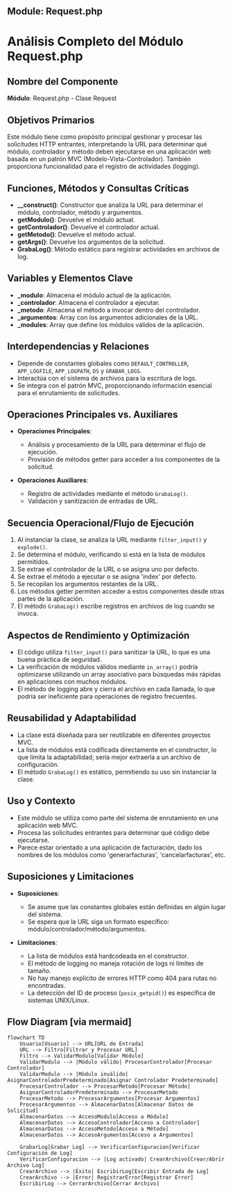## Module: Request.php

# Análisis Completo del Módulo Request.php

## Nombre del Componente
**Módulo**: Request.php - Clase Request

## Objetivos Primarios
Este módulo tiene como propósito principal gestionar y procesar las solicitudes HTTP entrantes, interpretando la URL para determinar qué módulo, controlador y método deben ejecutarse en una aplicación web basada en un patrón MVC (Modelo-Vista-Controlador). También proporciona funcionalidad para el registro de actividades (logging).

## Funciones, Métodos y Consultas Críticas
- **__construct()**: Constructor que analiza la URL para determinar el módulo, controlador, método y argumentos.
- **getModulo()**: Devuelve el módulo actual.
- **getControlador()**: Devuelve el controlador actual.
- **getMetodo()**: Devuelve el método actual.
- **getArgs()**: Devuelve los argumentos de la solicitud.
- **GrabaLog()**: Método estático para registrar actividades en archivos de log.

## Variables y Elementos Clave
- **_modulo**: Almacena el módulo actual de la aplicación.
- **_controlador**: Almacena el controlador a ejecutar.
- **_metodo**: Almacena el método a invocar dentro del controlador.
- **_argumentos**: Array con los argumentos adicionales de la URL.
- **_modules**: Array que define los módulos válidos de la aplicación.

## Interdependencias y Relaciones
- Depende de constantes globales como `DEFAULT_CONTROLLER`, `APP_LOGFILE`, `APP_LOGPATH`, `DS` y `GRABAR_LOGS`.
- Interactúa con el sistema de archivos para la escritura de logs.
- Se integra con el patrón MVC, proporcionando información esencial para el enrutamiento de solicitudes.

## Operaciones Principales vs. Auxiliares
- **Operaciones Principales**: 
  - Análisis y procesamiento de la URL para determinar el flujo de ejecución.
  - Provisión de métodos getter para acceder a los componentes de la solicitud.
  
- **Operaciones Auxiliares**:
  - Registro de actividades mediante el método `GrabaLog()`.
  - Validación y sanitización de entradas de URL.

## Secuencia Operacional/Flujo de Ejecución
1. Al instanciar la clase, se analiza la URL mediante `filter_input()` y `explode()`.
2. Se determina el módulo, verificando si está en la lista de módulos permitidos.
3. Se extrae el controlador de la URL o se asigna uno por defecto.
4. Se extrae el método a ejecutar o se asigna 'index' por defecto.
5. Se recopilan los argumentos restantes de la URL.
6. Los métodos getter permiten acceder a estos componentes desde otras partes de la aplicación.
7. El método `GrabaLog()` escribe registros en archivos de log cuando se invoca.

## Aspectos de Rendimiento y Optimización
- El código utiliza `filter_input()` para sanitizar la URL, lo que es una buena práctica de seguridad.
- La verificación de módulos válidos mediante `in_array()` podría optimizarse utilizando un array asociativo para búsquedas más rápidas en aplicaciones con muchos módulos.
- El método de logging abre y cierra el archivo en cada llamada, lo que podría ser ineficiente para operaciones de registro frecuentes.

## Reusabilidad y Adaptabilidad
- La clase está diseñada para ser reutilizable en diferentes proyectos MVC.
- La lista de módulos está codificada directamente en el constructor, lo que limita la adaptabilidad; sería mejor extraerla a un archivo de configuración.
- El método `GrabaLog()` es estático, permitiendo su uso sin instanciar la clase.

## Uso y Contexto
- Este módulo se utiliza como parte del sistema de enrutamiento en una aplicación web MVC.
- Procesa las solicitudes entrantes para determinar qué código debe ejecutarse.
- Parece estar orientado a una aplicación de facturación, dado los nombres de los módulos como 'generarfacturas', 'cancelarfacturas', etc.

## Suposiciones y Limitaciones
- **Suposiciones**:
  - Se asume que las constantes globales están definidas en algún lugar del sistema.
  - Se espera que la URL siga un formato específico: módulo/controlador/método/argumentos.
  
- **Limitaciones**:
  - La lista de módulos está hardcodeada en el constructor.
  - El método de logging no maneja rotación de logs ni límites de tamaño.
  - No hay manejo explícito de errores HTTP como 404 para rutas no encontradas.
  - La detección del ID de proceso (`posix_getpid()`) es específica de sistemas UNIX/Linux.
## Flow Diagram [via mermaid]
```mermaid
flowchart TD
    Usuario[Usuario] --> URL[URL de Entrada]
    URL --> Filtro[Filtrar y Procesar URL]
    Filtro --> ValidarModulo[Validar Módulo]
    ValidarModulo --> |Módulo válido| ProcesarControlador[Procesar Controlador]
    ValidarModulo --> |Módulo inválido| AsignarControladorPredeterminado[Asignar Controlador Predeterminado]
    ProcesarControlador --> ProcesarMetodo[Procesar Método]
    AsignarControladorPredeterminado --> ProcesarMetodo
    ProcesarMetodo --> ProcesarArgumentos[Procesar Argumentos]
    ProcesarArgumentos --> AlmacenarDatos[Almacenar Datos de Solicitud]
    AlmacenarDatos --> AccesoModulo[Acceso a Módulo]
    AlmacenarDatos --> AccesoControlador[Acceso a Controlador]
    AlmacenarDatos --> AccesoMetodo[Acceso a Método]
    AlmacenarDatos --> AccesoArgumentos[Acceso a Argumentos]
    
    GrabarLog[Grabar Log] --> VerificarConfiguracion[Verificar Configuración de Log]
    VerificarConfiguracion --> |Log activado| CrearArchivo[Crear/Abrir Archivo Log]
    CrearArchivo --> |Éxito| EscribirLog[Escribir Entrada de Log]
    CrearArchivo --> |Error| RegistrarError[Registrar Error]
    EscribirLog --> CerrarArchivo[Cerrar Archivo]
```
